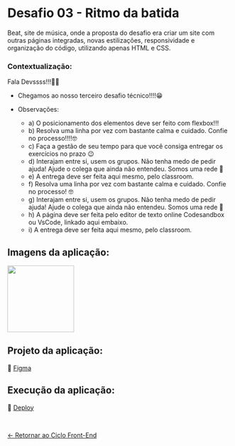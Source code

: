 # Desafio 03 - Ritmo da batida

Beat, site de música, onde a proposta do desafio era criar um site com outras páginas integradas, novas estilizações, responsividade e organização do código, utilizando apenas HTML e CSS.

### Contextualização:

Fala Devssss!!!🚀🚀
 
- Chegamos ao nosso terceiro desafio técnico!!!!😁 

- Observações:
  - a) O posicionamento dos elementos deve ser feito com flexbox!!!
  - b) Resolva uma linha por vez com bastante calma e cuidado. Confie no processo!!!!🤓
  - c) Faça a gestão de seu tempo para que você consiga entregar os exercícios no prazo 😉
  - d) Interajam entre si, usem os grupos. Não tenha medo de pedir ajuda! Ajude o colega que ainda não entendeu. Somos uma rede 🧡
  - e) A entrega deve ser feita aqui mesmo, pelo classroom.
  - f) Resolva uma linha por vez com bastante calma e cuidado. Confie no processo! 🤓
  - g) Interajam entre si, usem os grupos. Não tenha medo de pedir ajuda! Ajude o colega que ainda não entendeu. Somos uma rede 🧡
  - h) A página deve ser feita pelo editor de texto online Codesandbox ou VsCode, linkado aqui embaixo.
  - i) A entrega deve ser feita aqui mesmo, pelo classroom.

## Imagens da aplicação:

<div align="left">
 <img src="https://i.imgur.com/LSCJ42n.png" height="150" />
</div>

## Projeto da aplicação:

📌 [Figma](https://www.figma.com/design/LP1pS63LMFzWchIpZwNaqr/Beat?node-id=0-1&p=f&t=kTRJcWH0AZRLpJ4l-0)

## Execução da aplicação:

📌 [Deploy]()

 <br>
 
[<- Retornar ao Ciclo Front-End](https://github.com/GilvanPOliveira/VaiNaWeb/tree/main/CicloFrontEnd)

